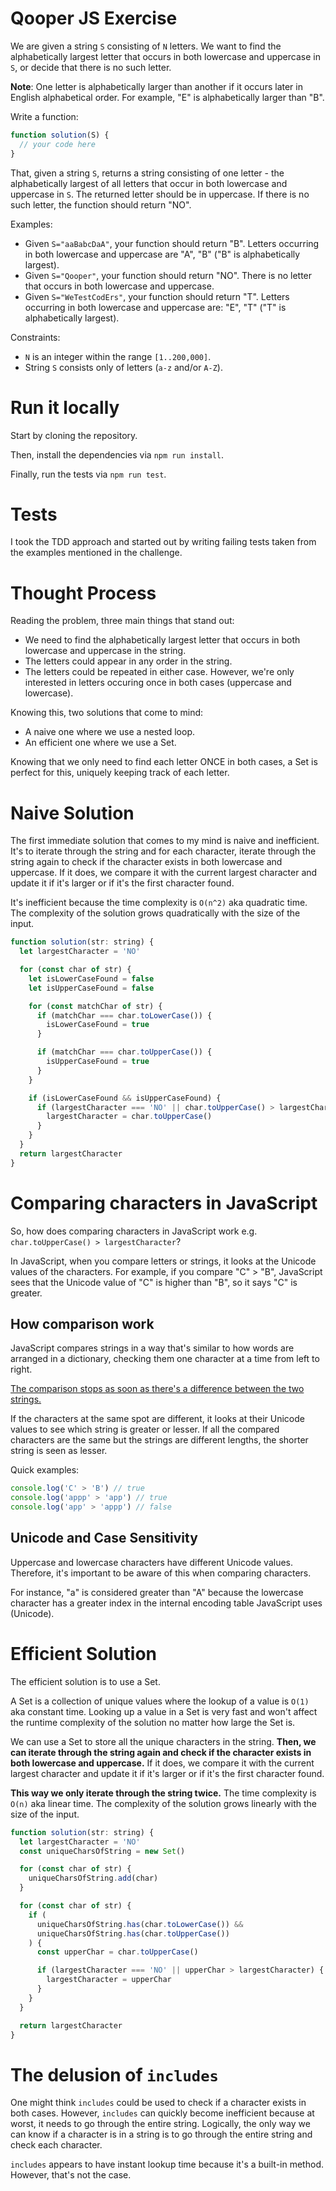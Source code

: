 # Qooper JS Exercise

We are given a string `S` consisting of `N` letters. We want to find the alphabetically largest letter that occurs in both lowercase and uppercase in `S`, or decide that there is no such letter.

**Note**: One letter is alphabetically larger than another if it occurs later in English alphabetical order. For example, "E" is alphabetically larger than "B".

Write a function:

```javascript
function solution(S) {
  // your code here
}
```

That, given a string `S`, returns a string consisting of one letter - the alphabetically largest of all letters that occur in both lowercase and uppercase in `S`. The returned letter should be in uppercase. If there is no such letter, the function should return "NO".

Examples:

- Given `S="aaBabcDaA"`, your function should return "B". Letters occurring in both lowercase and uppercase are "A", "B" ("B" is alphabetically largest).
- Given `S="Qooper"`, your function should return "NO". There is no letter that occurs in both lowercase and uppercase.
- Given `S="WeTestCodErs"`, your function should return "T". Letters occurring in both lowercase and uppercase are: "E", "T" ("T" is alphabetically largest).

Constraints:

- `N` is an integer within the range `[1..200,000]`.
- String `S` consists only of letters (`a-z` and/or `A-Z`).

# Run it locally

Start by cloning the repository.

Then, install the dependencies via `npm run install`.

Finally, run the tests via `npm run test`.

# Tests

I took the TDD approach and started out by writing failing tests taken from the examples mentioned in the challenge.

# Thought Process

Reading the problem, three main things that stand out:

- We need to find the alphabetically largest letter that occurs in both lowercase and uppercase in the string.
- The letters could appear in any order in the string.
- The letters could be repeated in either case. However, we're only interested in letters occuring once in both cases (uppercase and lowercase).

Knowing this, two solutions that come to mind:

- A naive one where we use a nested loop.
- An efficient one where we use a Set.

Knowing that we only need to find each letter ONCE in both cases, a Set is perfect for this, uniquely keeping track of each letter.

# Naive Solution

The first immediate solution that comes to my mind is naive and inefficient. It's to iterate through the string and for each character, iterate through the string again to check if the character exists in both lowercase and uppercase. If it does, we compare it with the current largest character and update it if it's larger or if it's the first character found.

It's inefficient because the time complexity is `O(n^2)` aka quadratic time. The complexity of the solution grows quadratically with the size of the input.

```javascript
function solution(str: string) {
  let largestCharacter = 'NO'

  for (const char of str) {
    let isLowerCaseFound = false
    let isUpperCaseFound = false

    for (const matchChar of str) {
      if (matchChar === char.toLowerCase()) {
        isLowerCaseFound = true
      }

      if (matchChar === char.toUpperCase()) {
        isUpperCaseFound = true
      }
    }

    if (isLowerCaseFound && isUpperCaseFound) {
      if (largestCharacter === 'NO' || char.toUpperCase() > largestCharacter) {
        largestCharacter = char.toUpperCase()
      }
    }
  }
  return largestCharacter
}
```

# Comparing characters in JavaScript

So, how does comparing characters in JavaScript work e.g. `char.toUpperCase() > largestCharacter`?

In JavaScript, when you compare letters or strings, it looks at the Unicode values of the characters. For example, if you compare "C" > "B", JavaScript sees that the Unicode value of "C" is higher than "B", so it says "C" is greater.

## How comparison work

JavaScript compares strings in a way that's similar to how words are arranged in a dictionary, checking them one character at a time from left to right.

[The comparison stops as soon as there's a difference between the two strings.](https://javascript.info/comparison#string-comparison)

If the characters at the same spot are different, it looks at their Unicode values to see which string is greater or lesser. If all the compared characters are the same but the strings are different lengths, the shorter string is seen as lesser.

Quick examples:

```javascript
console.log('C' > 'B') // true
console.log('appp' > 'app') // true
console.log('app' > 'appp') // false
```

## Unicode and Case Sensitivity

Uppercase and lowercase characters have different Unicode values. Therefore, it's important to be aware of this when comparing characters.

For instance, "a" is considered greater than "A" because the lowercase character has a greater index in the internal encoding table JavaScript uses (Unicode).

# Efficient Solution

The efficient solution is to use a Set.

A Set is a collection of unique values where the lookup of a value is `O(1)` aka constant time. Looking up a value in a Set is very fast and won't affect the runtime complexity of the solution no matter how large the Set is.

We can use a Set to store all the unique characters in the string. **Then, we can iterate through the string again and check if the character exists in both lowercase and uppercase.** If it does, we compare it with the current largest character and update it if it's larger or if it's the first character found.

**This way we only iterate through the string twice.** The time complexity is `O(n)` aka linear time. The complexity of the solution grows linearly with the size of the input.

```javascript
function solution(str: string) {
  let largestCharacter = 'NO'
  const uniqueCharsOfString = new Set()

  for (const char of str) {
    uniqueCharsOfString.add(char)
  }

  for (const char of str) {
    if (
      uniqueCharsOfString.has(char.toLowerCase()) &&
      uniqueCharsOfString.has(char.toUpperCase())
    ) {
      const upperChar = char.toUpperCase()

      if (largestCharacter === 'NO' || upperChar > largestCharacter) {
        largestCharacter = upperChar
      }
    }
  }

  return largestCharacter
}
```

# The delusion of `includes`

One might think `includes` could be used to check if a character exists in both cases. However, `includes` can quickly become inefficient because at worst, it needs to go through the entire string. Logically, the only way we can know if a character is in a string is to go through the entire string and check each character.

`includes` appears to have instant lookup time because it's a built-in method. However, that's not the case.
